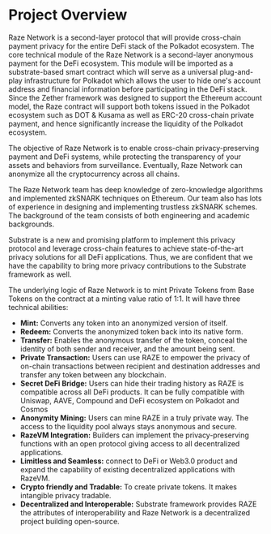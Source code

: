 # Project Overview

Raze Network is a second-layer protocol that will provide cross-chain payment privacy for the entire DeFi stack of the Polkadot ecosystem. The core technical module of the Raze Network is a second-layer anonymous payment for the DeFi ecosystem. This module will be imported as a substrate-based smart contract which will serve as a universal plug-and-play infrastructure for Polkadot which allows the user to hide one's account address and financial information before participating in the DeFi stack. Since the Zether framework was designed to support the Ethereum account model, the Raze contract will support both tokens issued in the Polkadot ecosystem such as DOT & Kusama as well as ERC-20 cross-chain private payment, and hence significantly increase the liquidity of the Polkadot ecosystem.

The objective of Raze Network is to enable cross-chain privacy-preserving payment and DeFi systems, while protecting the transparency of your assets and behaviors from surveillance. Eventually, Raze Network can anonymize all the cryptocurrency across all chains.

The Raze Network team has deep knowledge of zero-knowledge algorithms and implemented zkSNARK techniques on Ethereum. Our team also has lots of experience in designing and implementing trustless zkSNARK schemes. The background of the team consists of both engineering and academic backgrounds.

Substrate is a new and promising platform to implement this privacy protocol and leverage cross-chain features to achieve state-of-the-art privacy solutions for all DeFi applications. Thus, we are confident that we have the capability to bring more privacy contributions to the Substrate framework as well.

The underlying logic of Raze Network is to mint Private Tokens from Base Tokens on the contract at a minting value ratio of 1:1. It will have three technical abilities:

* **Mint:** Converts any token into an anonymized version of itself.
* **Redeem:** Converts the anonymized token back into its native form.
* **Transfer:** Enables the anonymous transfer of the token, conceal the identity of both sender and receiver, and the amount being sent.
* **Private Transaction:** Users can use RAZE to empower the privacy of on-chain transactions between recipient and destination addresses and transfer any token between any blockchain.
* **Secret DeFi Bridge:** Users can hide their trading history as RAZE is compatible across all DeFi products. It can be fully compatible with Uniswap, AAVE, Compound and DeFi ecosystem on Polkadot and Cosmos
* **Anonymity Mining:** Users can mine RAZE in a truly private way. The access to the liquidity pool always stays anonymous and secure.
* **RazeVM Integration:** Builders can implement the privacy-preserving functions with an open protocol giving access to all decentralized applications.
* **Limitless and Seamless:** connect to DeFi or Web3.0 product and expand the capability of existing decentralized applications with RazeVM.
* **Crypto friendly and Tradable:** To create private tokens. It makes intangible privacy tradable.
* **Decentralized and Interoperable:** Substrate framework provides RAZE the attributes of interoperability and Raze Network is a decentralized project building open-source.
